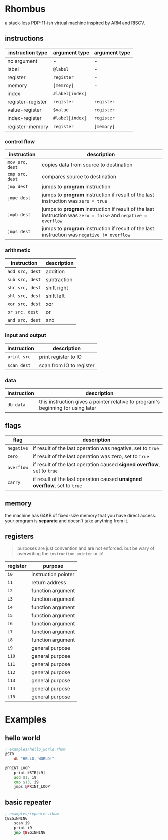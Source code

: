 # Rhombus
a stack-less PDP-11-ish virtual machine inspired by ARM and RISCV. 

## instructions
| instruction type | argument type | argument type |
| ---------------- | ------------- | ------------- |
| no argument | - | - |
| label | `@label` | - |
| register | `register` | - |
| memory | `[memroy]` | - |
| index | `#label[index]` |
| register-register | `register` | `register` |
| value-register | `$value` | `register` |
| index-register | `#label[index]` | `register` |
| register-memory | `register` | `[memory]` |

### control flow
| instruction | description |
| ----------- | ----------- |
| `mov src, dest` | copies data from source to destination |
| `cmp src, dest` | compares source to destination |
| `jmp dest` | jumps to **program** instruction |
| `jmpe dest` | jumps to **program** instruction if result of the last instruction was `zero = true` |
| `jmpb dest` | jumps to **program** instruction if result of the last instruction was `zero = false` and `negative = overflow` |
| `jmps dest` | jumps to **program** instruction if result of the last instruction was `negative != overflow` |

### arithmetic
| instruction | description |
| ----------- | ----------- |
| `add src, dest` | addition |
| `sub src, dest` | subtraction |
| `shr src, dest` | shift right |
| `shl src, dest` | shift left |
| `xor src, dest` | xor |
| `or src, dest` | or |
| `and src, dest` | and |

### input and output
| instruction | description |
| ----------- | ----------- |
| `print src` | print register to IO |
| `scan dest` | scan from IO to register |

### data
| instruction | description |
| ----------- | ----------- |
| `db data` | this instruction gives a pointer relative to program's beginning for using later |

## flags 

| flag | description |
| ---- | ----------- |
| `negative` | if result of the last operation was negative, set to `true` |
| `zero` | if result of the last operation was zero, set to `true` |
| `overflow` | if result of the last operation caused **signed overflow**, set to `true` |
| `carry` | if result of the last operation caused **unsigned overflow**, set to `true` |

## memory

the machine has 64KB of fixed-size memory that you have direct access. your program is **separate** and doesn't take anything from it.

## registers

> purposes are just convention and are not enforced. but be wary of overwriting the `instruction pointer` or `i0`

| register | purpose |
| -------- | ------- |
| `i0` | instruction pointer |
| `i1` | return address |
| `i2` | function argument |
| `i3` | function argument |
| `i4` | function argument |
| `i5` | function argument |
| `i6` | function argument |
| `i7` | function argument |
| `i8` | function argument |
| `i9` | general purpose |
| `i10` | general purpose |
| `i11` | general purpose |
| `i12` | general purpose |
| `i13` | general purpose |
| `i14` | general purpose |
| `i15` | general purpose |

# Examples

## hello world

```asm
; examples/hello_world.rhom
@STR
    db "HELLO, WORLD!"
    
@PRINT_LOOP
    print #STR[i9]
    add $1, i9
    cmp $13, i9
    jmps @PRINT_LOOP
```
## basic repeater
```asm
; examples/repeater.rhom
@BEGINNING
    scan i9
    print i9
    jmp @BEGINNING
```
